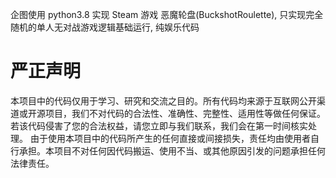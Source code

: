 企图使用 python3.8 实现 Steam 游戏 恶魔轮盘(BuckshotRoulette), 只实现完全随机的单人无对战游戏逻辑基础运行, 纯娱乐代码

# 严正声明
本项目中的代码仅用于学习、研究和交流之目的。所有代码均来源于互联网公开渠道或开源项目，我们不对代码的合法性、准确性、完整性、适用性等做任何保证。若该代码侵害了您的合法权益，请您立即与我们联系，我们会在第一时间核实处理。
由于使用本项目中的代码所产生的任何直接或间接损失，责任均由使用者自行承担。本项目不对任何因代码搬运、使用不当、或其他原因引发的问题承担任何法律责任。
